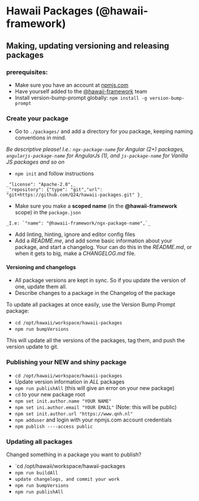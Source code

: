 # Hawaii Packages (@hawaii-framework)

## Making, updating versioning and releasing packages

### prerequisites:
* Make sure you have an account at [npmjs.com](https://www.npmjs.com)
* Have yourself added to the [@hawaii-framework](https://www.npmjs.com/org/hawaii-framework/) team
* Install version-bump-prompt globally: `npm install -g version-bump-prompt`

### Create your package
* Go to `./packages/` and add a directory for you package, keeping naming conventions in mind. 

_Be descriptive please!
I.e.: `ngx-package-name` for Angular (2+) packages, `angularjs-package-name` for AngularJs (1), and `js-package-name` for Vanilla JS packages and so on_


* `npm init` and follow instructions
```
_"license": "Apache-2.0",_
_"repository": {"type": "git","url": "git+https://github.com/Q24/hawaii-packages.git" }_
```

* Make sure you make a **scoped name** (in the **@hawaii-framework** scope) in the `package.json` 
```
_I.e: `"name": "@hawaii-framework/ngx-package-name",`_
```
* Add linting, hinting, ignore and editor config files
* Add a *README.me*, and add some basic information about your package, and start a changelog. Your can do this in the *README.md*, or when it gets to big, make a *CHANGELOG.md* file.

#### Versioning and changelogs
* All package versions are kept in sync. So if you update the version of one, update them all.
* Describe changes to a package in the Changelog of the package

To update all packages at once easily, use the Version Bump Prompt package:
* `cd /opt/hawaii/workspace/hawaii-packages`
* `npm run bumpVersions`

This will update all the versions of the packages, tag them, and push the version update to git.

### Publishing your NEW and shiny package

* `cd /opt/hawaii/workspace/hawaii-packages`
* Update version information in *ALL* packages  
* `npm run publishAll` (this will give an error on your new package)
* `cd` to your new package root
* `npm set init.author.name "YOUR NAME"`
* `npm set ini.author.email "YOUR EMAIL"` (Note: this will be public)
* `npm set init.author.url "https://www.qnh.nl"`
* `npm adduser` and login with your npmjs.com account credentials
* `npm publish ----access public`

### Updating all packages
Changed something in a package you want to publish?
* `cd /opt/hawaii/workspace/hawaii-packages
* `npm run buildAll`
* `update changelogs, and commit your work`
* `npm run bumpVersions`
* `npm run publishAll`

